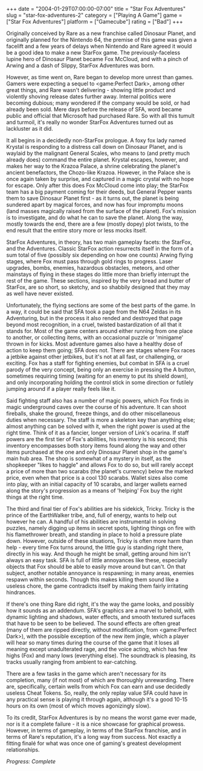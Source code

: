 +++
date = "2004-01-29T07:00:00-07:00"
title = "Star Fox Adventures"
slug = "star-fox-adventures-2"
category = ["Playing A Game"]
game = ["Star Fox Adventures"]
platform = ["Gamecube"]
rating = ["Bad"]
+++

Originally conceived by Rare as a new franchise called Dinosaur Planet, and originally planned for the Nintendo 64, the premise of this game was given a facelift and a few years of delays when Nintendo and Rare agreed it would be a good idea to make a new StarFox game. The previously-faceless lupine hero of Dinosaur Planet became Fox McCloud, and with a pinch of Arwing and a dash of Slippy, StarFox Adventures was born.

However, as time went on, Rare began to develop more unrest than games. Gamers were expecting a sequel to <game:Perfect Dark>, among other great things, and Rare wasn't delivering - showing little product and violently shoving release dates further away. Internal politics were becoming dubious; many wondered if the company would be sold, or had already been sold. Mere days before the release of SFA, word became public and official that Microsoft had purchased Rare. So with all this tumult and turmoil, it's really no wonder StarFox Adventures turned out as lackluster as it did.

It all begins in a decidedly non-StarFox prologue. A foxy fox lady named Krystal is responding to a distress call down on Dinosaur Planet, and is waylaid by the malignant General Scales, who means to (and pretty much already does) command the entire planet. Krystal escapes, however, and makes her way to the Krazoa Palace, a shrine celebrating the planet's ancient benefactors, the Chozo-like Krazoa. However, in the Palace she is once again taken by surprise, and captured in a magic crystal with no hope for escape. Only after this does Fox McCloud come into play; the StarFox team has a big payment coming for their deeds, but General Pepper wants them to save Dinosaur Planet first - as it turns out, the planet is being sundered apart by magical forces, and now has four impromptu moons (land masses magically raised from the surface of the planet). Fox's mission is to investigate, and do what he can to save the planet. Along the way, mostly towards the end, there are a few (mostly dopey) plot twists, to the end result that the entire story more or less mocks itself.

StarFox Adventures, in theory, has two main gameplay facets: the StarFox, and the Adventures. Classic StarFox action resurrects itself in the form of a sum total of five (possibly six depending on how one counts) Arwing flying stages, where Fox must pass through gold rings to progress. Laser upgrades, bombs, enemies, hazardous obstacles, meteors, and other mainstays of flying in these stages do little more than briefly interrupt the rest of the game. These sections, inspired by the very bread and butter of StarFox, are so short, so sketchy, and so shabbily designed that they may as well have never existed.

Unfortunately, the flying sections are some of the best parts of the game. In a way, it could be said that SFA took a page from the N64 Zeldas in its Adventuring, but in the process it also rended and destroyed that page beyond most recognition, in a cruel, twisted bastardization of all that it stands for. Most of the game centers around either running from one place to another, or collecting items, with an occasional puzzle or 'minigame' thrown in for kicks. Most adventure games also have a healthy dose of action to keep them going; SFA does not. There are stages where Fox races a jetbike against other jetbikes, but it's not at all fast, or challenging, or exciting. Fox has a staff for fighting enemies, but combat in SFA is a cruel parody of the very concept, being only an exercise in pressing the A button, sometimes requiring timing (waiting for an enemy to put its shield down), and only incorporating holding the control stick in some direction or futilely jumping around if a player really feels like it.

Said fighting staff also has a number of magic powers, which Fox finds in magic underground caves over the course of his adventure. It can shoot fireballs, shake the ground, freeze things, and do other miscellaneous duties when necessary. The staff is more a skeleton key than anything else; almost anything can be solved with it, when the right power is used at the right time. Think of it as a fancier, longer version of Link's ocarina. If staff powers are the first tier of Fox's abilities, his inventory is his second; this inventory encompasses both story items found along the way and other items purchased at the one and only Dinosaur Planet shop in the game's main hub area. The shop is somewhat of a mystery in itself, as the shopkeeper "likes to haggle" and allows Fox to do so, but will rarely accept a price of more than two scarabs (the planet's currency) below the marked price, even when that price is a cool 130 scarabs. Wallet sizes also come into play, with an initial capacity of 10 scarabs, and larger wallets earned along the story's progression as a means of 'helping' Fox buy the right things at the right time.

The third and final tier of Fox's abilities are his sidekick, Tricky. Tricky is the prince of the EarthWalker tribe, and, full of energy, wants to help out however he can. A handful of his abilities are instrumental in solving puzzles, namely digging up items in secret spots, lighting things on fire with his flamethrower breath, and standing in place to hold a pressure plate down. However, outside of these situations, Tricky is often more harm than help - every time Fox turns around, the little guy is standing right there, directly in his way. And though he might be small, getting around him isn't always an easy task. SFA is full of little annoyances like these, especially objects that Fox should be able to easily move around but can't. On that subject, another notable annoyance is respawning; in many areas, enemies respawn within seconds. Though this makes killing them sound like a useless chore, the game contradicts itself by making them fairly irritating hindrances.

If there's one thing Rare did right, it's the way the game looks, and possibly how it sounds as an addendum. SFA's graphics are a marvel to behold, with dynamic lighting and shadows, water effects, and smooth textured surfaces that have to be seen to be believed. The sound effects are often great (many of them are ripped directly, without modification, from <game:Perfect Dark>), with the possible exception of the new item jingle, which a player will hear so many times during the course of the game that it loses all meaning except unadulterated rage, and the voice acting, which has few highs (Fox) and many lows (everything else). The soundtrack is pleasing, its tracks usually ranging from ambient to ear-catching.

There are a few tasks in the game which aren't necessary for its completion, many (if not most) of which are thoroughly unrewarding. There are, specifically, certain wells from which Fox can earn and use decidedly useless Cheat Tokens. So, really, the only replay value SFA could have in any practical sense is playing it through again, although it's a good 10-15 hours on its own (most of which moves agonizingly slow).

To its credit, StarFox Adventures is by no means the worst game ever made, nor is it a complete failure - it is a nice showcase for graphical prowess. However, in terms of gameplay, in terms of the StarFox franchise, and in terms of Rare's reputation, it's a long way from success. Not exactly a fitting finalé for what was once one of gaming's greatest development relationships.

<i>Progress: Complete</i>
